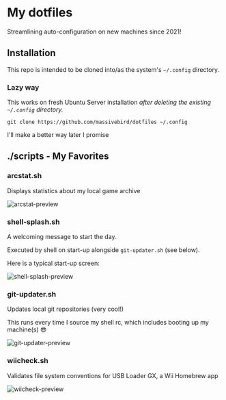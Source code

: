 # My dotfiles

Streamlining auto-configuration on new machines since 2021!

## Installation

This repo is intended to be cloned into/as the system's `~/.config` directory.

### Lazy way

This works on fresh Ubuntu Server installation _after deleting the existing `~/.config` directory._

`git clone https://github.com/massivebird/dotfiles ~/.config`

I'll make a better way later I promise

## ./scripts - My Favorites

### arcstat.sh

Displays statistics about my local game archive

![arcstat-preview](https://i.imgur.com/6q6SrFS.png)

### shell-splash.sh

A welcoming message to start the day.

Executed by shell on start-up alongside `git-updater.sh` (see below).

Here is a typical start-up screen:

![shell-splash-preview](https://i.imgur.com/tcLmsIB.png)

### git-updater.sh

Updates local git repositories (very cool!)

This runs every time I source my shell rc, which includes booting up my machine(s) 😎

![git-updater-preview](https://i.imgur.com/ulG5AnG.gif)

### wiicheck.sh

Validates file system conventions for USB Loader GX, a Wii Homebrew app

![wiicheck-preview](https://i.imgur.com/DaCQKue.png)
